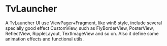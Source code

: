 # TvLauncher
A TvLauncher UI use ViewPager+Fragment, like win8 style, include several specially good effect CustomView, such as FlyBorderView, PosterView, ReflectView, RippleLayout, TextImageView and so on. Also it define some animation effects and  functional utils.
